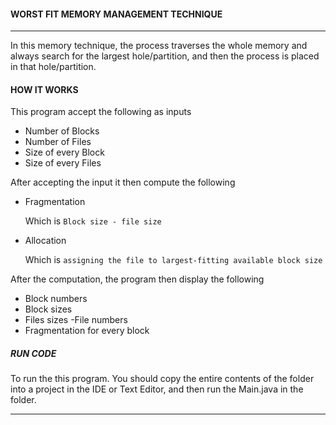 #### WORST FIT MEMORY MANAGEMENT TECHNIQUE
___
In this memory technique, the process traverses the whole memory and always search for the largest hole/partition, and then the process is placed in that hole/partition.

#### HOW IT WORKS
This program accept the following as inputs

- Number of Blocks
- Number of Files
- Size of every Block
- Size of every Files

After accepting the input it then compute the following
-  Fragmentation

    Which is `Block size - file size`
- Allocation

    Which is `assigning the file to largest-fitting available block size`


After the computation, the program then display the following
- Block numbers
- Block sizes
- Files sizes
-File numbers
- Fragmentation for every block


##### RUN CODE
To run the this program. You should
copy the entire contents of  the folder into a project in the IDE or Text Editor, and then run the Main.java in the folder.
 ___
